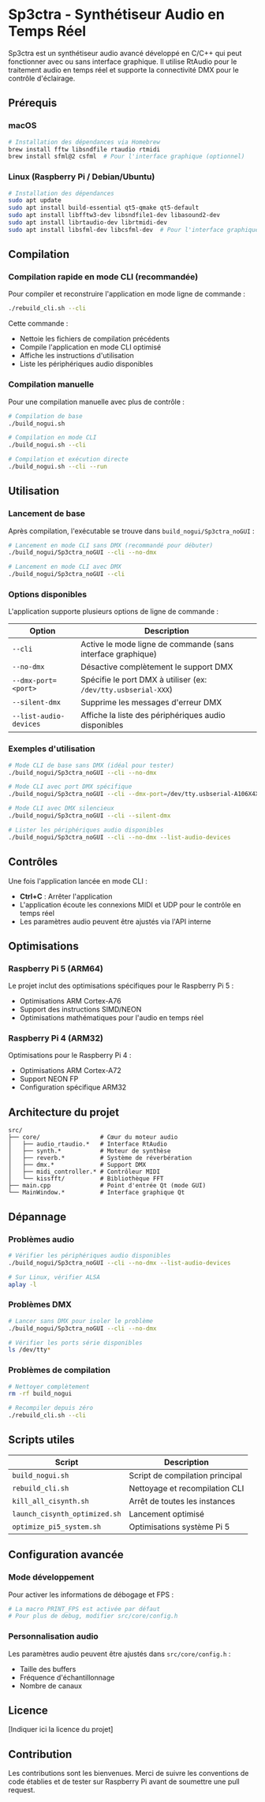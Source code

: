 # Sp3ctra - Synthétiseur Audio en Temps Réel

Sp3ctra est un synthétiseur audio avancé développé en C/C++ qui peut fonctionner avec ou sans interface graphique. Il utilise RtAudio pour le traitement audio en temps réel et supporte la connectivité DMX pour le contrôle d'éclairage.

## Prérequis

### macOS
```bash
# Installation des dépendances via Homebrew
brew install fftw libsndfile rtaudio rtmidi
brew install sfml@2 csfml  # Pour l'interface graphique (optionnel)
```

### Linux (Raspberry Pi / Debian/Ubuntu)
```bash
# Installation des dépendances
sudo apt update
sudo apt install build-essential qt5-qmake qt5-default
sudo apt install libfftw3-dev libsndfile1-dev libasound2-dev
sudo apt install librtaudio-dev librtmidi-dev
sudo apt install libsfml-dev libcsfml-dev  # Pour l'interface graphique (optionnel)
```

## Compilation

### Compilation rapide en mode CLI (recommandée)

Pour compiler et reconstruire l'application en mode ligne de commande :

```bash
./rebuild_cli.sh --cli
```

Cette commande :
- Nettoie les fichiers de compilation précédents
- Compile l'application en mode CLI optimisé
- Affiche les instructions d'utilisation
- Liste les périphériques audio disponibles

### Compilation manuelle

Pour une compilation manuelle avec plus de contrôle :

```bash
# Compilation de base
./build_nogui.sh

# Compilation en mode CLI
./build_nogui.sh --cli

# Compilation et exécution directe
./build_nogui.sh --cli --run
```

## Utilisation

### Lancement de base

Après compilation, l'exécutable se trouve dans `build_nogui/Sp3ctra_noGUI` :

```bash
# Lancement en mode CLI sans DMX (recommandé pour débuter)
./build_nogui/Sp3ctra_noGUI --cli --no-dmx

# Lancement en mode CLI avec DMX
./build_nogui/Sp3ctra_noGUI --cli
```

### Options disponibles

L'application supporte plusieurs options de ligne de commande :

| Option | Description |
|--------|-------------|
| `--cli` | Active le mode ligne de commande (sans interface graphique) |
| `--no-dmx` | Désactive complètement le support DMX |
| `--dmx-port=<port>` | Spécifie le port DMX à utiliser (ex: `/dev/tty.usbserial-XXX`) |
| `--silent-dmx` | Supprime les messages d'erreur DMX |
| `--list-audio-devices` | Affiche la liste des périphériques audio disponibles |

### Exemples d'utilisation

```bash
# Mode CLI de base sans DMX (idéal pour tester)
./build_nogui/Sp3ctra_noGUI --cli --no-dmx

# Mode CLI avec port DMX spécifique
./build_nogui/Sp3ctra_noGUI --cli --dmx-port=/dev/tty.usbserial-A106X4X3

# Mode CLI avec DMX silencieux
./build_nogui/Sp3ctra_noGUI --cli --silent-dmx

# Lister les périphériques audio disponibles
./build_nogui/Sp3ctra_noGUI --cli --no-dmx --list-audio-devices
```

## Contrôles

Une fois l'application lancée en mode CLI :
- **Ctrl+C** : Arrêter l'application
- L'application écoute les connexions MIDI et UDP pour le contrôle en temps réel
- Les paramètres audio peuvent être ajustés via l'API interne

## Optimisations

### Raspberry Pi 5 (ARM64)
Le projet inclut des optimisations spécifiques pour le Raspberry Pi 5 :
- Optimisations ARM Cortex-A76
- Support des instructions SIMD/NEON
- Optimisations mathématiques pour l'audio en temps réel

### Raspberry Pi 4 (ARM32)
Optimisations pour le Raspberry Pi 4 :
- Optimisations ARM Cortex-A72
- Support NEON FP
- Configuration spécifique ARM32

## Architecture du projet

```
src/
├── core/                 # Cœur du moteur audio
│   ├── audio_rtaudio.*   # Interface RtAudio
│   ├── synth.*           # Moteur de synthèse
│   ├── reverb.*          # Système de réverbération
│   ├── dmx.*             # Support DMX
│   ├── midi_controller.* # Contrôleur MIDI
│   └── kissfft/          # Bibliothèque FFT
├── main.cpp              # Point d'entrée Qt (mode GUI)
└── MainWindow.*          # Interface graphique Qt
```

## Dépannage

### Problèmes audio
```bash
# Vérifier les périphériques audio disponibles
./build_nogui/Sp3ctra_noGUI --cli --no-dmx --list-audio-devices

# Sur Linux, vérifier ALSA
aplay -l
```

### Problèmes DMX
```bash
# Lancer sans DMX pour isoler le problème
./build_nogui/Sp3ctra_noGUI --cli --no-dmx

# Vérifier les ports série disponibles
ls /dev/tty*
```

### Problèmes de compilation
```bash
# Nettoyer complètement
rm -rf build_nogui

# Recompiler depuis zéro
./rebuild_cli.sh --cli
```

## Scripts utiles

| Script | Description |
|--------|-------------|
| `build_nogui.sh` | Script de compilation principal |
| `rebuild_cli.sh` | Nettoyage et recompilation CLI |
| `kill_all_cisynth.sh` | Arrêt de toutes les instances |
| `launch_cisynth_optimized.sh` | Lancement optimisé |
| `optimize_pi5_system.sh` | Optimisations système Pi 5 |

## Configuration avancée

### Mode développement
Pour activer les informations de débogage et FPS :
```bash
# La macro PRINT_FPS est activée par défaut
# Pour plus de debug, modifier src/core/config.h
```

### Personnalisation audio
Les paramètres audio peuvent être ajustés dans `src/core/config.h` :
- Taille des buffers
- Fréquence d'échantillonnage
- Nombre de canaux

## Licence

[Indiquer ici la licence du projet]

## Contribution

Les contributions sont les bienvenues. Merci de suivre les conventions de code établies et de tester sur Raspberry Pi avant de soumettre une pull request.
